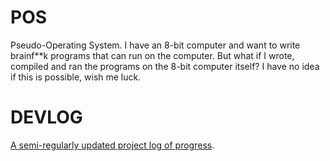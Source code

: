 # POS
Pseudo-Operating System. I have an 8-bit computer and want to write brainf**k programs that can run on the computer. But what if I wrote, compiled and ran the programs on the 8-bit computer itself? I have no idea if this is possible, wish me luck.

# DEVLOG

[A semi-regularly updated project log of progress](atp45.user.srcf.net/projects/pos).
